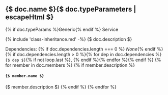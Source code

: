 ## {$ doc.name $}{$ doc.typeParameters | escapeHtml $}

{% if doc.typeParams %}<span class="badge badge-primary">Generic</span>{% endif %}
<span class="badge badge-warning">Service</span>

{% include 'class-inheritance.md' -%}
{$ doc.description $}

Dependencies: {% if doc.dependencies.length === 0 %}
*None*{% endif %}{% if doc.dependencies.length > 0 %}{% for dep in doc.dependencies %}`{$ dep $}`{% if not loop.last %}, {% endif %}{% endfor %}{% endif %}
{% for member in doc.members %}
{% if member.description %}
#### `{$ member.name $}`
{$ member.description $}
{% endif %}
{% endfor %}
